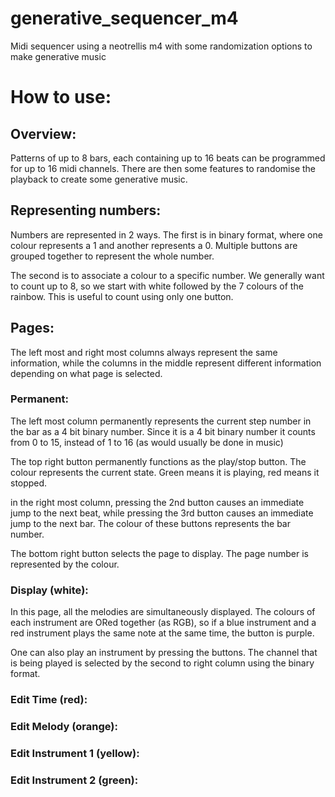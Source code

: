 # generative_sequencer_m4
Midi sequencer using a neotrellis m4 with some randomization options to make generative music

# How to use:

## Overview:

Patterns of up to 8 bars, each containing up to 16 beats can be programmed for up to 16 midi channels. There are then some features to randomise the playback to create some generative music.

## Representing numbers:

Numbers are represented in 2 ways. The first is in binary format, where one colour represents a 1 and another represents a 0. Multiple buttons are grouped together to represent the whole number.

The second is to associate a colour to a specific number. We generally want to count up to 8, so we start with white followed by the 7 colours of the rainbow. This is useful to count using only one button.

## Pages:

The left most and right most columns always represent the same information, while the columns in the middle represent different information depending on what page is selected.

### Permanent:

The left most column permanently represents the current step number in the bar as a 4 bit binary number. Since it is a 4 bit binary number it counts from 0 to 15, instead of 1 to 16 (as would usually be done in music)

The top right button permanently functions as the play/stop button. The colour represents the current state. Green means it is playing, red means it stopped.

in the right most column, pressing the 2nd button causes an immediate jump to the next beat, while pressing the 3rd button causes an immediate jump to the next bar. The colour of these buttons represents the bar number.

The bottom right button selects the page to display. The page number is represented by the colour.

### Display (white):

In this page, all the melodies are simultaneously displayed. The colours of each instrument are ORed together (as RGB), so if a blue instrument and a red instrument plays the same note at the same time, the button is purple.

One can also play an instrument by pressing the buttons. The channel that is being played is selected by the second to right column using the binary format.

### Edit Time (red):
### Edit Melody (orange):
### Edit Instrument 1 (yellow):
### Edit Instrument 2 (green):
